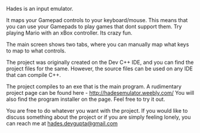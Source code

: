 
Hades is an input emulator.

It maps your Gamepad controls to your keyboard/mouse. This means that you can use your Gamepads to play games that dont support them. Try playing Mario with an xBox controller. Its crazy fun.

The main screen shows two tabs, where you can manually map what keys to map to what controls.

The project was originally created on the Dev C++ IDE, and you can find the project files for the same. However, the source files can be used on any IDE that can compile C++.

The project compiles to an exe that is the main program. A rudimentary project page can be found here - http://hadesemulator.weebly.com/
You will also find the program installer on the page. Feel free to try it out.


You are free to do whatever you want with the project. If you would like to discuss something about the project or if you are simply feeling lonely, you can reach me at hades.devgupta@gmail.com
